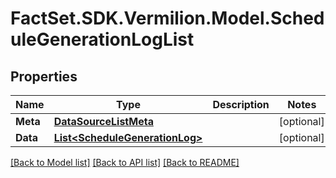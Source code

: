 # FactSet.SDK.Vermilion.Model.ScheduleGenerationLogList

## Properties

Name | Type | Description | Notes
------------ | ------------- | ------------- | -------------
**Meta** | [**DataSourceListMeta**](DataSourceListMeta.md) |  | [optional] 
**Data** | [**List&lt;ScheduleGenerationLog&gt;**](ScheduleGenerationLog.md) |  | [optional] 

[[Back to Model list]](../README.md#documentation-for-models) [[Back to API list]](../README.md#documentation-for-api-endpoints) [[Back to README]](../README.md)

